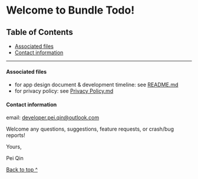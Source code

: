# Welcome to Bundle Todo!

## Table of Contents

- [Associated files](#associated-files)
- [Contact information](#contact-information)

------

#### Associated files

- for app design document & development timeline: see [README.md](https://github.com/CallmeH/Bundle/blob/master/README.md)
- for privacy policy: see [Privacy Policy.md](https://github.com/CallmeH/Bundle/blob/master/Privacy%20Policy.md)

#### Contact information

email: developer.pei.qin@outlook.com

Welcome any questions, suggestions, feature requests, or crash/bug reports!



Yours,

Pei Qin

[Back to top ^](#)
